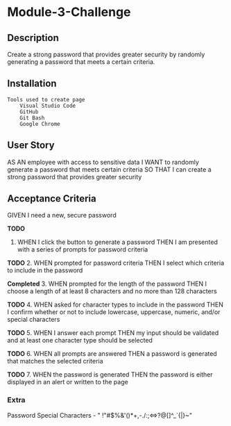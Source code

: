 # Module-3-Challenge

## Description

Create a strong password that provides greater security by randomly generating a password that meets a certain criteria.

## Installation

    Tools used to create page
        Visual Studio Code
        GitHub
        Git Bash
        Google Chrome

## User Story

AS AN employee with access to sensitive data
I WANT to randomly generate a password that meets certain criteria
SO THAT I can create a strong password that provides greater security

## Acceptance Criteria

GIVEN I need a new, secure password

**TODO**
1.  WHEN I click the button to generate a password
    THEN I am presented with a series of prompts for password criteria

**TODO**
2.  WHEN prompted for password criteria
    THEN I select which criteria to include in the password

**Completed**
3.  WHEN prompted for the length of the password
    THEN I choose a length of at least 8 characters and no more than 128 characters

**TODO**
4.  WHEN asked for character types to include in the password
    THEN I confirm whether or not to include lowercase, uppercase, numeric, and/or special characters

**TODO**
5.  WHEN I answer each prompt
    THEN my input should be validated and at least one character type should be selected

**TODO**
6.  WHEN all prompts are answered
    THEN a password is generated that matches the selected criteria

**TODO**
7.  WHEN the password is generated
    THEN the password is either displayed in an alert or written to the page

### Extra

Password Special Characters - " !"#$%&'()*+,-./:;<=>?@[\]^_`{|}~"
